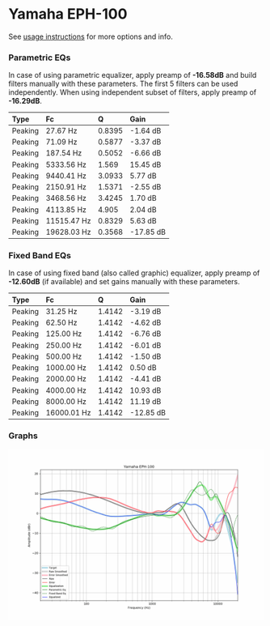 # Yamaha EPH-100
See [usage instructions](https://github.com/jaakkopasanen/AutoEq#usage) for more options and info.

### Parametric EQs
In case of using parametric equalizer, apply preamp of **-16.58dB** and build filters manually
with these parameters. The first 5 filters can be used independently.
When using independent subset of filters, apply preamp of **-16.29dB**.

| Type    | Fc          |      Q | Gain      |
|:--------|:------------|:-------|:----------|
| Peaking | 27.67 Hz    | 0.8395 | -1.64 dB  |
| Peaking | 71.09 Hz    | 0.5877 | -3.37 dB  |
| Peaking | 187.54 Hz   | 0.5052 | -6.66 dB  |
| Peaking | 5333.56 Hz  | 1.569  | 15.45 dB  |
| Peaking | 9440.41 Hz  | 3.0933 | 5.77 dB   |
| Peaking | 2150.91 Hz  | 1.5371 | -2.55 dB  |
| Peaking | 3468.56 Hz  | 3.4245 | 1.70 dB   |
| Peaking | 4113.85 Hz  | 4.905  | 2.04 dB   |
| Peaking | 11515.47 Hz | 0.8329 | 5.63 dB   |
| Peaking | 19628.03 Hz | 0.3568 | -17.85 dB |

### Fixed Band EQs
In case of using fixed band (also called graphic) equalizer, apply preamp of **-12.60dB**
(if available) and set gains manually with these parameters.

| Type    | Fc          |      Q | Gain      |
|:--------|:------------|:-------|:----------|
| Peaking | 31.25 Hz    | 1.4142 | -3.19 dB  |
| Peaking | 62.50 Hz    | 1.4142 | -4.62 dB  |
| Peaking | 125.00 Hz   | 1.4142 | -6.76 dB  |
| Peaking | 250.00 Hz   | 1.4142 | -6.01 dB  |
| Peaking | 500.00 Hz   | 1.4142 | -1.50 dB  |
| Peaking | 1000.00 Hz  | 1.4142 | 0.50 dB   |
| Peaking | 2000.00 Hz  | 1.4142 | -4.41 dB  |
| Peaking | 4000.00 Hz  | 1.4142 | 10.93 dB  |
| Peaking | 8000.00 Hz  | 1.4142 | 11.19 dB  |
| Peaking | 16000.01 Hz | 1.4142 | -12.85 dB |

### Graphs
![](./Yamaha%20EPH-100.png)
